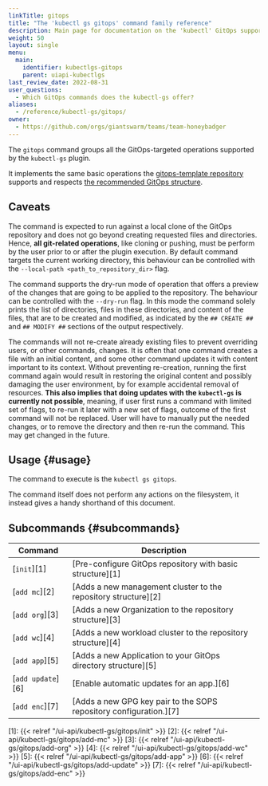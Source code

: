 ```yaml
---
linkTitle: gitops
title: "The 'kubectl gs gitops' command family reference"
description: Main page for documentation on the 'kubectl' GitOps support, with an overview of all commands.
weight: 50
layout: single
menu:
  main:
    identifier: kubectlgs-gitops
    parent: uiapi-kubectlgs
last_review_date: 2022-08-31
user_questions:
  - Which GitOps commands does the kubectl-gs offer?
aliases:
  - /reference/kubectl-gs/gitops/
owner:
  - https://github.com/orgs/giantswarm/teams/team-honeybadger
---
```


The `gitops` command groups all the GitOps-targeted operations supported by the `kubectl-gs` plugin.

It implements the same basic operations the [gitops-template repository](https://github.com/giantswarm/gitops-template#using-this-repository) supports and respects [the recommended GitOps structure](https://github.com/giantswarm/gitops-template/blob/main/docs/repo_structure.md).

## Caveats

The command is expected to run against a local clone of the GitOps repository and does not go beyond creating
requested files and directories. Hence, **all git-related operations**, like cloning or pushing, must be perform by
the user prior to or after the plugin execution. By default command targets the current working directory, this
behaviour can be controlled with the `--local-path <path_to_repository_dir>` flag.

The command supports the dry-run mode of operation that offers a preview of the changes that are going to be applied to the
repository. The behaviour can be controlled with the `--dry-run` flag. In this mode the command solely prints the list of
directories, files in these directories, and content of the files, that are to be created and modified, as indicated by
the `## CREATE ##` and `## MODIFY ##` sections of the output respectively.

The commands will not re-create already existing files to prevent overriding users, or other commands, changes.
It is often that one command creates a file with an initial content, and some other command updates it with content important
to its context. Without preventing re-creation, running the first command again would result in restoring the original content
and possibly damaging the user environment, by for example accidental removal of resources. **This also implies that doing
updates with the `kubectl-gs` is currently not possible**, meaning, if user first runs a command with limited set of flags,
to re-run it later with a new set of flags, outcome of the first command will not be replaced. User will have to manually put
the needed changes, or to remove the directory and then re-run the command. This may get changed in the future.

## Usage {#usage}

The command to execute is the `kubectl gs gitops`.

The command itself does not perform any actions on the filesystem, it instead gives a handy shorthand of this
document.

## Subcommands {#subcommands}

| Command                       | Description                                                        |
| ----------------------------- | ------------------------------------------------------------------ |
| [`init`][1]                   | [Pre-configure GitOps repository with basic structure][1]          |
| [`add mc`][2]                 | [Adds a new management cluster to the repository structure][2]     |
| [`add org`][3]                | [Adds a new Organization to the repository structure][3]           |
| [`add wc`][4]                 | [Adds a new workload cluster to the repository structure][4]       |
| [`add app`][5]                | [Adds a new Application to your GitOps directory structure][5]     |
| [`add update`][6]             | [Enable automatic updates for an app.][6]                          |
| [`add enc`][7]                | [Adds a new GPG key pair to the SOPS repository configuration.][7] |


[1]: {{< relref "/ui-api/kubectl-gs/gitops/init" >}}
[2]: {{< relref "/ui-api/kubectl-gs/gitops/add-mc" >}}
[3]: {{< relref "/ui-api/kubectl-gs/gitops/add-org" >}}
[4]: {{< relref "/ui-api/kubectl-gs/gitops/add-wc" >}}
[5]: {{< relref "/ui-api/kubectl-gs/gitops/add-app" >}}
[6]: {{< relref "/ui-api/kubectl-gs/gitops/add-update" >}}
[7]: {{< relref "/ui-api/kubectl-gs/gitops/add-enc" >}}
